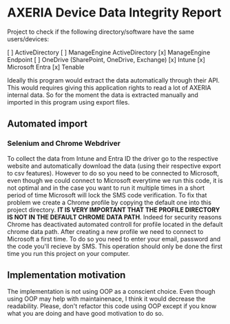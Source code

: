 # AXERIA Device Data Integrity Report

Project to check if the following directory/software have the same users/devices:

[ ] ActiveDirectory
[ ] ManageEngine ActiveDirectory
[x] ManageEngine Endpoint
[ ] OneDrive (SharePoint, OneDrive, Exchange)
[x] Intune
[x] Microsoft Entra
[x] Tenable

Ideally this program would extract the data automatically through their API.
This would requires giving this application rights to read a lot of AXERIA internal data.
So for the moment the data is extracted manually and imported in this program using export files.

## Automated import

### Selenium and Chrome Webdriver

To collect the data from Intune and Entra ID the driver go to the respective website and automatically download the data
(using their respective export to csv features). However to do so you need to be connected to Microsoft, even though we could
connect to Microsoft everytime we run this code, it is not optimal and in the case you want to run it multiple times in a short period
of time Microsoft will lock the SMS code verification.
To fix that problem we create a Chrome profile by copying the default one into this project directory.
**IT IS VERY IMPORTANT THAT THE PROFILE DIRECTORY IS NOT IN THE DEFAULT CHROME DATA PATH**.
Indeed for security reasons Chrome has deactivated automated controll for profile located in the default chrome data path.
After creating a new profile we need to connect to Microsoft a first time. To do so you need to enter your email, password and the 
code you'll recieve by SMS. This operation should only be done the first time you run this project on your computer.


## Implementation motivation

The implementation is not using OOP as a conscient choice.
Even though using OOP may help with maintainenace, I think it would decrease the readability.
Please, don't refactor this code using OOP except if you know what you are doing and have good motivation to do so.
